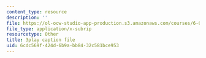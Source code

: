 ```yaml
---
content_type: resource
description: ''
file: https://ol-ocw-studio-app-production.s3.amazonaws.com/courses/6-006-introduction-to-algorithms-fall-2011/6cdc569f424d6b9abb8432c581bce953_IWzYoXKaRIc.srt
file_type: application/x-subrip
resourcetype: Other
title: 3play caption file
uid: 6cdc569f-424d-6b9a-bb84-32c581bce953
---
```

